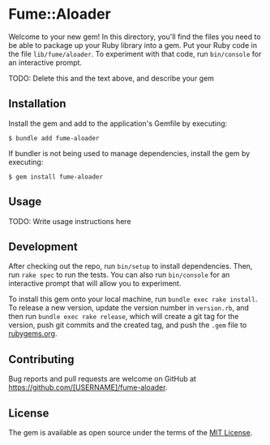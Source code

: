 # Fume::Aloader

Welcome to your new gem! In this directory, you'll find the files you need to be able to package up your Ruby library into a gem. Put your Ruby code in the file `lib/fume/aloader`. To experiment with that code, run `bin/console` for an interactive prompt.

TODO: Delete this and the text above, and describe your gem

## Installation

Install the gem and add to the application's Gemfile by executing:

    $ bundle add fume-aloader

If bundler is not being used to manage dependencies, install the gem by executing:

    $ gem install fume-aloader

## Usage

TODO: Write usage instructions here

## Development

After checking out the repo, run `bin/setup` to install dependencies. Then, run `rake spec` to run the tests. You can also run `bin/console` for an interactive prompt that will allow you to experiment.

To install this gem onto your local machine, run `bundle exec rake install`. To release a new version, update the version number in `version.rb`, and then run `bundle exec rake release`, which will create a git tag for the version, push git commits and the created tag, and push the `.gem` file to [rubygems.org](https://rubygems.org).

## Contributing

Bug reports and pull requests are welcome on GitHub at https://github.com/[USERNAME]/fume-aloader.

## License

The gem is available as open source under the terms of the [MIT License](https://opensource.org/licenses/MIT).
